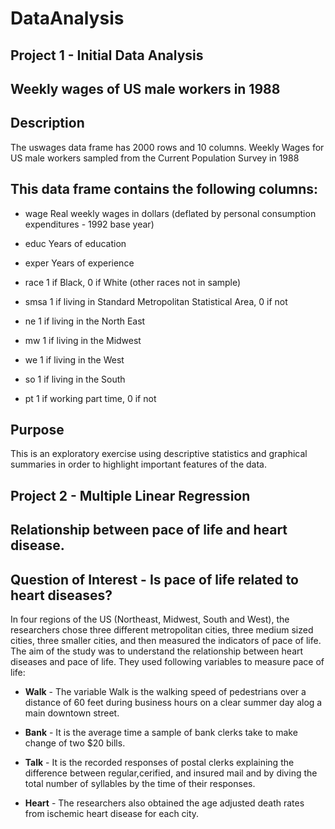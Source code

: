 # DataAnalysis

## Project 1 - Initial Data Analysis
## Weekly wages of US male workers in 1988

## Description
The uswages data frame has 2000 rows and 10 columns. Weekly Wages for US male workers sampled from the Current Population Survey in 1988
## This data frame contains the following columns:

* wage
 Real weekly wages in dollars (deflated by personal consumption expenditures - 1992 base year)

* educ
Years of education

* exper
Years of experience

* race
1 if Black, 0 if White (other races not in sample)

* smsa
1 if living in Standard Metropolitan Statistical Area, 0 if not

* ne
1 if living in the North East

* mw
1 if living in the Midwest

* we
1 if living in the West

* so
1 if living in the South

* pt
1 if working part time, 0 if not

## Purpose

This is an exploratory exercise using descriptive statistics and graphical summaries in order to highlight important features of the data.

## Project 2 - Multiple Linear Regression 
## Relationship between pace of life and heart disease.

## Question of Interest - Is pace of life related to heart diseases?

In four regions of the US (Northeast, Midwest, South and West), the researchers chose three different  metropolitan cities, three medium sized cities, three smaller cities, and then measured the indicators of pace of life. The aim of the study was to understand the relationship between heart diseases and pace of life. They used following variables to measure pace of life:

* **Walk** - The variable Walk is the walking speed of pedestrians over a distance of 60 feet during business hours on a clear summer day alog a main downtown street. 

* **Bank** - It is the average time a sample of bank clerks take to make change of two $20 bills.

* **Talk** - It is the recorded responses of postal clerks explaining the difference between regular,cerified, and insured mail and by diving the total number of syllables by the time of their responses.

* **Heart** - The researchers also obtained the age adjusted death rates from ischemic heart disease for each city.


